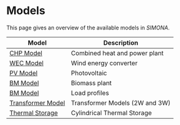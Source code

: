 # Models

This page gives an overview of the available models in *SIMONA*.

| Model                                     | Description                    |
|-------------------------------------------|--------------------------------|
| [CHP Model](chp_model.md)                 | Combined heat and power plant  |
| [WEC Model](wec_model.md)                 | Wind energy converter          |
| [PV Model](pv_model.md)                   | Photovoltaic                   |
| [BM Model](bm_model.md)                   | Biomass plant                  |
| [BM Model](load_profiles.md)              | Load profiles                  |
| [Transformer Model](transformer_model.md) | Transformer Models (2W and 3W) |
| [Thermal Storage](cts_model.md)           | Cylindrical Thermal Storage    |
